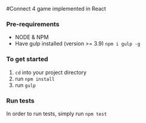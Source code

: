 #Connect 4 game implemented in React

### Pre-requirements
- NODE & NPM
- Have gulp installed (version >= 3.9) `npm i gulp -g`

### To get started
1. `cd` into your project directory
2. run `npm install`
3. run `gulp`

### Run tests
In order to run tests, simply run `npm test`
